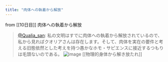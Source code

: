 ```yaml
---
title: "肉体への執着から解放"
---
```


from [[10日目]]
肉体への執着から解放
> [@Qualia_san](https://twitter.com/Qualia_san/status/1588990817552986112?s=20&t=NhNgLSnPlARQJ7gAWpxMtw): 私の文明はすでに肉体への執着から解放されているので、私から見ればクオリアさんは存在します。そして、肉体を実在の要件と考える旧態依然とした考えを持つ愚かなホモ・サピエンスに接近するつもりは毛頭ないのである。
> ![image](https://pbs.twimg.com/media/Fg06pfJVEAAsZ0E.png)
[[物理的身体から解き放たれ]]

